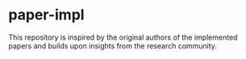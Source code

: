 # paper-impl
This repository is inspired by the original authors of the implemented papers and builds upon insights from the research community.
